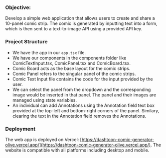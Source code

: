 ### **Objective:**

Develop a simple web application that allows users to create and share a 10-panel comic strip. The comic is generated by inputting text into a form, which is then sent to a text-to-image API using a provided API key.

### Project Structure

- We have the app in our `app.tsx` file.
- We have our components in the components folder like ComicTextInput.tsx, ComicPanel.tsx and ComicBoard.tsx.
- Comic Board acts as the base layout for the comic strips. 
- Comic Panel refers to the singular panel of the comic strips.
- Comic Text Input file contains the code for the input provided by the user.
- We can select the panel from the dropdown and the corresponding image would be inserted in that panel. The panel and their images are managed using state variables.
- An individual can add Annotations using the Annotation field text box provided at the top-left and bottom-right corners of the panel. Similary, clearing the text in the Annotation field removes the Annotations.


### Deployment
The web app is deployed on Vercel: [https://dashtoon-comic-generator-olive.vercel.app/](https://dashtoon-comic-generator-olive.vercel.app/).
The website is compatible with all platforms including desktop and mobile.
